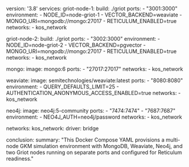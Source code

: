 version: '3.8'
services:
  griot-node-1:
    build: ./griot
    ports:
      - "3001:3000"
    environment:
      - NODE_ID=node-griot-1
      - VECTOR_BACKEND=weaviate
      - MONGO_URI=mongodb://mongo:27017
      - RETICULUM_ENABLED=true
    networks:
      - kos_network

  griot-node-2:
    build: ./griot
    ports:
      - "3002:3000"
    environment:
      - NODE_ID=node-griot-2
      - VECTOR_BACKEND=pgvector
      - MONGO_URI=mongodb://mongo:27017
      - RETICULUM_ENABLED=true
    networks:
      - kos_network

  mongo:
    image: mongo:6
    ports:
      - "27017:27017"
    networks:
      - kos_network

  weaviate:
    image: semitechnologies/weaviate:latest
    ports:
      - "8080:8080"
    environment:
      - QUERY_DEFAULTS_LIMIT=25
      - AUTHENTICATION_ANONYMOUS_ACCESS_ENABLED=true
    networks:
      - kos_network

  neo4j:
    image: neo4j:5-community
    ports:
      - "7474:7474"
      - "7687:7687"
    environment:
      - NEO4J_AUTH=neo4j/password
    networks:
      - kos_network

networks:
  kos_network:
    driver: bridge

conclusion:
  summary: "This Docker Compose YAML provisions a multi-node GKM simulation environment with MongoDB, Weaviate, Neo4j, and two Griot nodes running on separate ports and configured for Reticulum readiness."

